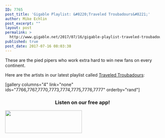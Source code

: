 ```yaml
---
ID: 7765
post_title: 'Gigable Playlist: &#8220;Traveled Troubadours&#8221;'
author: Mike Echlin
post_excerpt: ""
layout: post
permalink: >
  http://www.gigable.net/2017/07/16/gigable-playlist-traveled-troubadours/
published: true
post_date: 2017-07-16 08:03:38
---
```

These are the pied pipers who work extra hard to win new fans on every continent.

Here are the artists in our latest playlist called <a href="http://apple.co/2gtnpY5">Traveled Troubadours</a>:

[gallery columns="4" link="none" ids="7766,7767,7770,7773,7774,7775,7776,7777" orderby="rand"]
<h3 style="text-align: center;">Listen on our free app!</h3>
<a href="http://apple.co/2gtnpY5" target="_blank" rel="http://apple.co/2gtnpY5 noopener"><img class="wp-image-5286 aligncenter" src="http://www.gigable.net/wp-content/uploads/2015/05/Download_on_the_App_Store_Badge.svg_-e1468263271649.png" alt="" width="250" height="74" /></a>